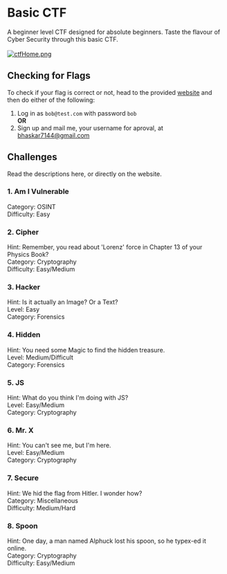 # Basic CTF #
A beginner level CTF designed for absolute beginners. Taste the flavour of Cyber Security through this basic CTF. <br><br>
[![ctfHome.png](https://i.postimg.cc/y6tn80yz/ctfHome.png)](https://postimg.cc/Bt52hLzh)
## Checking for Flags ##
To check if your flag is correct or not, head to the provided [website](https://bhaskar-sahas-team.adalo.com/basic-ctf?_gl=1%2Acysoe4%2A_ga%2AMTExMjQyNTY0Mi4xNzAwMjIxMDA4%2A_ga_SWT45DV35L%2AMTcwMDIyMTAzNy4xLjEuMTcwMDIyMTgyNi4xMy4wLjA.&target=818468a1bfad492599706dafa106d579&params=%7B%7D) and then do either of the following:
1. Log in as ```bob@test.com``` with password ```bob``` \
                  **OR**
2. Sign up and mail me, your username for aproval, at bhaskar7144@gmail.com
## Challenges ##
Read the descriptions here, or directly on the website.
### 1.  Am I Vulnerable ###
Category: OSINT \
Difficulty: Easy 
### 2. Cipher ###
Hint: Remember, you read about 'Lorenz' force in Chapter 13 of your Physics Book? \
Category: Cryptography \
Difficulty: Easy/Medium
### 3. Hacker ###
Hint: Is it actually an Image? Or a Text? \
Level: Easy \
Category: Forensics
### 4. Hidden ###
Hint: You need some Magic to find the hidden treasure. \
Level: Medium/Difficult \
Category: Forensics
### 5. JS ###
Hint: What do you think I'm doing with JS? \
Level: Easy/Medium \
Category: Cryptography
### 6. Mr. X ###
Hint: You can't see me, but I'm here. \
Level: Easy/Medium \
Category: Cryptography
### 7. Secure ###
Hint: We hid the flag from Hitler. I wonder how? \
Category: Miscellaneous \
Difficulty: Medium/Hard
### 8. Spoon ###
Hint: One day, a man named Alphuck lost his spoon, so he typex-ed it online. \
Category: Cryptography \
Difficulty: Easy/Medium
